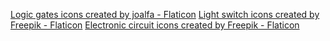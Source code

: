 <a href="https://www.flaticon.com/free-icons/logic-gates" title="Logic gates icons">Logic gates icons created by joalfa - Flaticon</a>
<a href="https://www.flaticon.com/free-icons/light-switch" title="light switch icons">Light switch icons created by Freepik - Flaticon</a>
<a href="https://www.flaticon.com/free-icons/electronic-circuit" title="electronic circuit icons">Electronic circuit icons created by Freepik - Flaticon</a>
